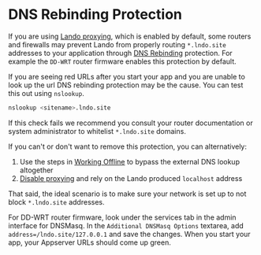 # DNS Rebinding Protection

If you are using [Lando proxying](./../config/proxy.md), which is enabled by default, some routers and firewalls may prevent Lando from properly routing `*.lndo.site` addresses to your application through [DNS Rebinding](https://en.wikipedia.org/wiki/DNS_rebinding) protection. For example the `DD-WRT` router firmware enables this protection by default.

If you are seeing red URLs after you start your app and you are unable to look up the url DNS rebinding protection may be the cause. You can test this out using `nslookup`.

```bash
nslookup <sitename>.lndo.site
```

If this check fails we recommend you consult your router documentation or system administrator to whitelist `*.lndo.site` domains.

If you can't or don't want to remove this protection, you can alternatively:

1.  Use the steps in [Working Offline](./../config/proxy.html#working-offline-or-using-custom-domains) to bypass the external DNS lookup altogether
2.  [Disable proxying](./../config/proxy.html#configuration) and rely on the Lando produced `localhost` address

That said, the ideal scenario is to make sure your network is set up to not block `*.lndo.site` addresses.

For DD-WRT router firmware, look under the services tab in the admin interface for DNSMasq. In the `Additional DNSMasq Options` textarea, add `address=/lndo.site/127.0.0.1` and save the changes. When you start your app, your Appserver URLs should come up green.
